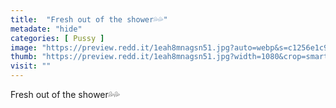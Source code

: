 ```yaml
---
title:  "Fresh out of the shower💦💦"
metadate: "hide"
categories: [ Pussy ]
image: "https://preview.redd.it/1eah8mnagsn51.jpg?auto=webp&s=c1256e1c9e08d1850c20f8e2117c2169fbae0e1d"
thumb: "https://preview.redd.it/1eah8mnagsn51.jpg?width=1080&crop=smart&auto=webp&s=2617dc391a4c595141d7e01b4bf09f0665145131"
visit: ""
---
```

Fresh out of the shower💦💦
